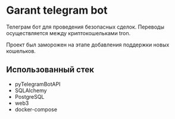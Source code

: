 # Garant telegram bot
Телеграм бот для проведения безопасных сделок.
Переводы осуществляется между криптокошельками tron.

Проект был заморожен на этапе добавления поддержки новых кошельков.

## Использованный стек
- pyTelegramBotAPI
- SQLAlchemy
- PostgreSQL
- web3
- docker-compose